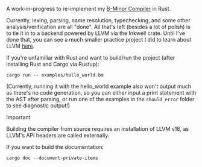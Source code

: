 A work-in-progress to re-implement my [B-Minor Compiler](https://github.com/joculatrix/bminor) in Rust.

Currently, lexing, parsing, name resolution, typechecking, and some other analysis/verification are
all "done". All that's left (besides a lot of polish) is to tie it in to a backend powered by LLVM
via the Inkwell crate. Until I've done that, you can see a much smaller practice project I did to
learn about LLVM [here](https://github.com/joculatrix/foo_llvm).

If you're unfamiliar with Rust and want to build/run the project (after installing Rust and Cargo via Rustup):
```
cargo run -- examples/hello_world.bm
```
(Currently, running it with the hello_world example also won't output much as there's no code generation,
so you can either input a print statement with the AST after parsing, or run one of the examples in the
`should_error` folder to see diagnostic output!)

> [!IMPORTANT]
> Building the compiler from source requires an installation of LLVM v18, as LLVM's API headers are called
> externally.

If you want to build the documentation:
```
cargo doc --document-private-items
```
